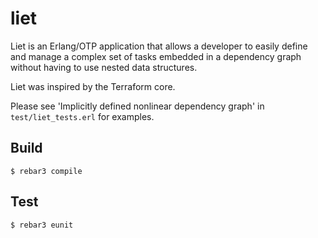 liet
=====

Liet is an Erlang/OTP application that allows a developer to easily define and manage a complex
set of tasks embedded in a dependency graph without having to use nested data structures.

Liet was inspired by the Terraform core.

Please see 'Implicitly defined nonlinear dependency graph' in `test/liet_tests.erl` for examples.

Build
-----
    $ rebar3 compile

Test
----
    $ rebar3 eunit
